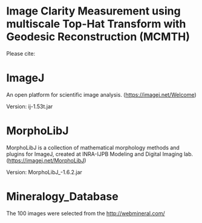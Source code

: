 # Image Clarity Measurement using multiscale Top-Hat Transform with Geodesic Reconstruction (MCMTH)

Please cite:


# ImageJ
An open platform for scientific image analysis. (https://imagej.net/Welcome) 

Version: ij-1.53t.jar

# MorphoLibJ
MorphoLibJ is a collection of mathematical morphology methods and plugins for ImageJ, created at INRA-IJPB Modeling and Digital Imaging lab. (https://imagej.net/MorphoLibJ) 

Version: MorphoLibJ_-1.6.2.jar

# Mineralogy_Database
The 100 images were selected from the  http://webmineral.com/